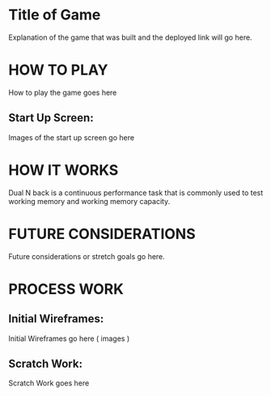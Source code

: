# Title of Game

Explanation of the game that was built and the deployed link will go here.

# HOW TO PLAY

How to play the game goes here

## Start Up Screen:
Images of the start up screen go here 

# HOW IT WORKS
Dual N back is a continuous performance task that is commonly used to test working memory and working memory capacity. 

# FUTURE CONSIDERATIONS

Future considerations or stretch goals go here.


# PROCESS WORK

## Initial Wireframes:
Initial Wireframes go here ( images )

## Scratch Work:

Scratch Work goes here
